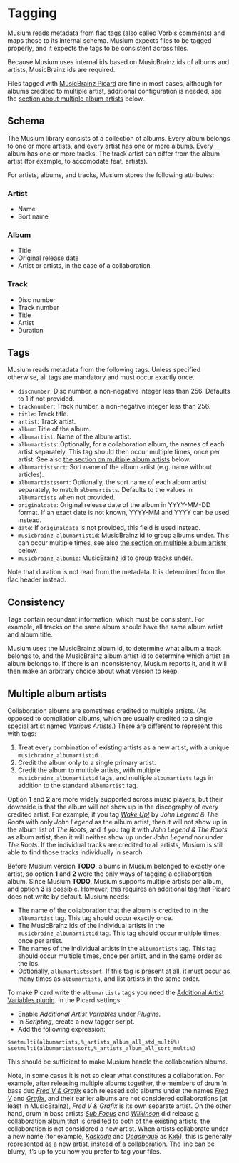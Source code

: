 # Tagging

Musium reads metadata from flac tags (also called Vorbis comments) and maps
those to its internal schema. Musium expects files to be tagged properly, and it
expects the tags to be consistent across files.

Because Musium uses internal ids based on MusicBrainz ids of albums and artists,
MusicBrainz ids are required.

Files tagged with [MusicBrainz Picard][picard] are fine in most cases, although
for albums credited to multiple artist, additional configuration is needed, see
the [section about multiple album artists](#multiple-album-artists) below.

[picard]: https://picard.musicbrainz.org/

## Schema

The Musium library consists of a collection of albums. Every album belongs to
one or more artists, and every artist has one or more albums. Every album has
one or more tracks. The track artist can differ from the album artist (for
example, to accomodate feat. artists).

For artists, albums, and tracks, Musium stores the following attributes:

### Artist

 * Name
 * Sort name

### Album

 * Title
 * Original release date
 * Artist or artists, in the case of a collaboration

### Track

 * Disc number
 * Track number
 * Title
 * Artist
 * Duration

## Tags

Musium reads metadata from the following tags. Unless specified otherwise,
all tags are mandatory and must occur exactly once.

 * `discnumber`: Disc number, a non-negative integer less than 256.
   Defaults to 1 if not provided.
 * `tracknumber`: Track number, a non-negative integer less than 256.
 * `title`: Track title.
 * `artist`: Track artist.
 * `album`: Title of the album.
 * `albumartist`: Name of the album artist.
 * `albumartists`: Optionally, for a collaboration album, the names of each
    artist separately. This tag should then occur multiple times, once per
    artist. See also
    [the section on multiple album artists](#multiple-album-artists) below.
 * `albumartistsort`: Sort name of the album artist (e.g. name without articles).
 * `albumartistssort`: Optionally, the sort name of each album artist
    separately, to match `albumartists`. Defaults to the values in
    `albumartists` when not provided.
 * `originaldate`: Original release date of the album in <abbr>YYYY-MM-DD</abbr> format.
   If an exact date is not known, <abbr>YYYY-MM</abbr> and <abbr>YYYY</abbr> can
   be used instead.
 * `date`: If `originaldate` is not provided, this field is used instead.
 * `musicbrainz_albumartistid`: MusicBrainz id to group albums under. This can
    occur multiple times, see also
    [the section on multiple album artists](#multiple-album-artists) below.
 * `musicbrainz_albumid`: MusicBrainz id to group tracks under.

Note that duration is not read from the metadata. It is determined from the flac
header instead.

## Consistency

Tags contain redundant information, which must be consistent. For example, all
tracks on the same album should have the same album artist and album title.

Musium uses the MusicBrainz album id, to determine what album a track belongs to,
and the MusicBrainz album artist id to determine which artist an album belongs
to. If there is an inconsistency, Musium reports it, and it will then make an
arbitrary choice about what version to keep.

## Multiple album artists

Collaboration albums are sometimes credited to multiple artists. (As opposed to
compliation albums, which are usually credited to a single special artist named
_Various Artists_.) There are different to represent this with tags:

 1. Treat every combination of existing artists as a new artist, with a unique
    `musicbrainz_albumartistid`.
 2. Credit the album only to a single primary artist.
 3. Credit the album to multiple artists, with multiple
    `musicbrainz_albumartistid` tags, and multiple `albumartists` tags in
    addition to the standard `albumartist` tag.

Option **1** and **2** are more widely supported across music players, but their
downside is that the album will not show up in the discography of every credited
artist. For example, if you tag [_Wake Up!_][wakeup] by _John Legend & The Roots_
with only _John Legend_ as the album artist, then it will not show up in the
album list of _The Roots_, and if you tag it with _John Legend & The Roots_ as
album artist, then it will neither show up under _John Legend_ nor under _The
Roots_. If the individual tracks are credited to all artists, Musium is still
able to find those tracks individually in search.

Before Musium version **TODO**, albums in Musium belonged to exactly one artist,
so option **1** and **2** were the only ways of tagging a collaboration album.
Since Musium **TODO**, Musium supports multiple artists per album, and option
**3** is possible. However, this requires an additional tag that Picard does not
write by default. Musium needs:

 * The name of the collaboration that the album is credited to in the
   `albumartist` tag. This tag should occur exactly once.
 * The MusicBrainz ids of the individual artists in the
   `musicbrainz_albumartistid` tag. This tag should occur multiple times, once
   per artist.
 * The names of the individual artists in the `albumartists` tag. This tag
   should occur multiple times, once per artist, and in the same order as the
   ids.
 * Optionally, `albumartistssort`. If this tag is present at all, it must occur
   as many times as `albumartists`, and list artists in the same order.

To make Picard write the `albumartists` tags you need the [Additional Artist
Variables plugin][plugin]. In the Picard settings:

 * Enable _Additional Artist Variables_ under _Plugins_.
 * In _Scripting_, create a new tagger script.
 * Add the following expression:

```
$setmulti(albumartists,%_artists_album_all_std_multi%)
$setmulti(albumartistssort,%_artists_album_all_sort_multi%)
```

This should be sufficient to make Musium handle the collaboration albums.

Note, in some cases it is not so clear what constitutes a collaboration. For
example, after releasing multiple albums together, the members of drum ’n bass
duo [_Fred V & Grafix_][fvng] each released solo albums under the names [_Fred
V_][fv] and [_Grafix_][gfx], and their earlier albums are not considered
collaborations (at least in MusicBrainz), _Fred V & Grafix_ is its own separate
artist. On the other hand, drum ’n bass artists [_Sub Focus_][sf] and
[_Wilkinson_][wn] did release [a collaboration album][portals] that is credited
to both of the existing artists, the collaboration is not considered a new
artist. When artists collaborate under a new name (for example,
[_Kaskade_][kaskade] and [_Deadmau5_][mau5] as [Kx5][kx5]), this is generally
represented as a new artist, instead of a collaboration. The line can be blurry,
it’s up to you how you prefer to tag your files.

[wakeup]:  https://musicbrainz.org/release-group/563d758b-aa16-4e35-8986-6d402ea3cef8
[fvng]:    https://musicbrainz.org/artist/d01d66ae-be95-42c3-86c4-fff502690a33
[fv]:      https://musicbrainz.org/artist/d5259aab-5a5d-42a8-a0b8-fb1bcd6b7ac9
[gfx]:     https://musicbrainz.org/artist/c02a5966-b5c4-483a-8326-483edcf3680e
[sf]:      https://musicbrainz.org/artist/8cf49f40-b8fe-4a63-b4ea-f922d6145bb4
[wn]:      https://musicbrainz.org/artist/c9fa114f-8426-4286-a289-9f16c8e092b5
[portals]: https://musicbrainz.org/release-group/7ffd3bc6-a53c-4e7d-bf87-98e5738c1e48
[kaskade]: https://musicbrainz.org/artist/29ed4a49-fb99-4a5c-8713-609cabe6f34a
[mau5]:    https://musicbrainz.org/artist/4a00ec9d-c635-463a-8cd4-eb61725f0c60
[kx5]:     https://musicbrainz.org/artist/9c57432d-484f-4181-b73d-f78dbb7a63be
[plugin]:  https://github.com/rdswift/picard-plugins/blob/430ecb4cfdf77c97a463a2a69b2e7d690ff8d282/plugins/additional_artists_variables/docs/README.md
